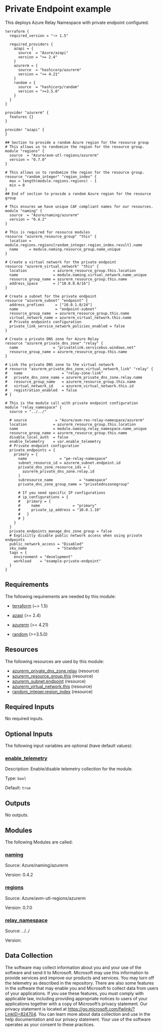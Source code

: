 <!-- BEGIN_TF_DOCS -->
<!-- Code generated by terraform-docs. DO NOT EDIT. -->
# Private Endpoint example

This deploys Azure Relay Namespace with private endpoint configured.

```hcl
terraform {
  required_version = "~> 1.5"

  required_providers {
    azapi = {
      source  = "Azure/azapi"
      version = ">= 2.4"
    }
    azurerm = {
      source  = "hashicorp/azurerm"
      version = ">= 4.21"
    }
    random = {
      source  = "hashicorp/random"
      version = ">=3.5.0"
    }
  }
}

provider "azurerm" {
  features {}
}

provider "azapi" {
}

## Section to provide a random Azure region for the resource group
# This allows us to randomize the region for the resource group.
module "regions" {
  source  = "Azure/avm-utl-regions/azurerm"
  version = "0.7.0"
}

# This allows us to randomize the region for the resource group.
resource "random_integer" "region_index" {
  max = length(module.regions.regions) - 1
  min = 0
}
## End of section to provide a random Azure region for the resource group

# This ensures we have unique CAF compliant names for our resources.
module "naming" {
  source  = "Azure/naming/azurerm"
  version = "0.4.2"
}

# This is required for resource modules
resource "azurerm_resource_group" "this" {
  location = module.regions.regions[random_integer.region_index.result].name
  name     = module.naming.resource_group.name_unique
}

# Create a virtual network for the private endpoint
resource "azurerm_virtual_network" "this" {
  location            = azurerm_resource_group.this.location
  name                = module.naming.virtual_network.name_unique
  resource_group_name = azurerm_resource_group.this.name
  address_space       = ["10.0.0.0/16"]
}

# Create a subnet for the private endpoint
resource "azurerm_subnet" "endpoint" {
  address_prefixes     = ["10.0.1.0/24"]
  name                 = "endpoint-subnet"
  resource_group_name  = azurerm_resource_group.this.name
  virtual_network_name = azurerm_virtual_network.this.name
  # Private endpoints configuration
  private_link_service_network_policies_enabled = false
}

# Create a private DNS zone for Azure Relay
resource "azurerm_private_dns_zone" "relay" {
  name                = "privatelink.servicebus.windows.net"
  resource_group_name = azurerm_resource_group.this.name
}

# Link the private DNS zone to the virtual network
# resource "azurerm_private_dns_zone_virtual_network_link" "relay" {
#   name                  = "relay-zone-link"
#   private_dns_zone_name = azurerm_private_dns_zone.relay.name
#   resource_group_name   = azurerm_resource_group.this.name
#   virtual_network_id    = azurerm_virtual_network.this.id
#   registration_enabled  = false
# }

# This is the module call with private endpoint configuration
module "relay_namespace" {
  source = "../../"

  # source             = "Azure/avm-res-relay-namespace/azurerm"
  location            = azurerm_resource_group.this.location
  name                = module.naming.relay_namespace.name_unique
  resource_group_name = azurerm_resource_group.this.name
  disable_local_auth  = false
  enable_telemetry    = var.enable_telemetry
  # Private endpoint configuration
  private_endpoints = {
    primary = {
      name               = "pe-relay-namespace"
      subnet_resource_id = azurerm_subnet.endpoint.id
      private_dns_zone_resource_ids = [
        azurerm_private_dns_zone.relay.id
      ]
      subresource_name            = "namespace"
      private_dns_zone_group_name = "privatednszonegroup"

      # If you need specific IP configurations
      # ip_configurations = {
      #   primary = {
      #     name               = "primary"
      #     private_ip_address = "10.0.1.10"
      #   }
      # }
    }
  }
  private_endpoints_manage_dns_zone_group = false
  # Explicitly disable public network access when using private endpoints
  public_network_access = "Disabled"
  sku_name              = "Standard"
  tags = {
    environment = "development"
    workload    = "example-private-endpoint"
  }
}

```

<!-- markdownlint-disable MD033 -->
## Requirements

The following requirements are needed by this module:

- <a name="requirement_terraform"></a> [terraform](#requirement\_terraform) (~> 1.5)

- <a name="requirement_azapi"></a> [azapi](#requirement\_azapi) (>= 2.4)

- <a name="requirement_azurerm"></a> [azurerm](#requirement\_azurerm) (>= 4.21)

- <a name="requirement_random"></a> [random](#requirement\_random) (>=3.5.0)

## Resources

The following resources are used by this module:

- [azurerm_private_dns_zone.relay](https://registry.terraform.io/providers/hashicorp/azurerm/latest/docs/resources/private_dns_zone) (resource)
- [azurerm_resource_group.this](https://registry.terraform.io/providers/hashicorp/azurerm/latest/docs/resources/resource_group) (resource)
- [azurerm_subnet.endpoint](https://registry.terraform.io/providers/hashicorp/azurerm/latest/docs/resources/subnet) (resource)
- [azurerm_virtual_network.this](https://registry.terraform.io/providers/hashicorp/azurerm/latest/docs/resources/virtual_network) (resource)
- [random_integer.region_index](https://registry.terraform.io/providers/hashicorp/random/latest/docs/resources/integer) (resource)

<!-- markdownlint-disable MD013 -->
## Required Inputs

No required inputs.

## Optional Inputs

The following input variables are optional (have default values):

### <a name="input_enable_telemetry"></a> [enable\_telemetry](#input\_enable\_telemetry)

Description: Enable/disable telemetry collection for the module.

Type: `bool`

Default: `true`

## Outputs

No outputs.

## Modules

The following Modules are called:

### <a name="module_naming"></a> [naming](#module\_naming)

Source: Azure/naming/azurerm

Version: 0.4.2

### <a name="module_regions"></a> [regions](#module\_regions)

Source: Azure/avm-utl-regions/azurerm

Version: 0.7.0

### <a name="module_relay_namespace"></a> [relay\_namespace](#module\_relay\_namespace)

Source: ../../

Version:

<!-- markdownlint-disable-next-line MD041 -->
## Data Collection

The software may collect information about you and your use of the software and send it to Microsoft. Microsoft may use this information to provide services and improve our products and services. You may turn off the telemetry as described in the repository. There are also some features in the software that may enable you and Microsoft to collect data from users of your applications. If you use these features, you must comply with applicable law, including providing appropriate notices to users of your applications together with a copy of Microsoft’s privacy statement. Our privacy statement is located at <https://go.microsoft.com/fwlink/?LinkID=824704>. You can learn more about data collection and use in the help documentation and our privacy statement. Your use of the software operates as your consent to these practices.
<!-- END_TF_DOCS -->